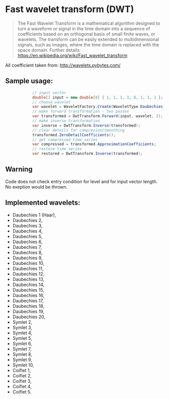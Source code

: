 # Fast wavelet transform (DWT)
> The Fast Wavelet Transform is a mathematical algorithm designed to turn a waveform or signal in the time domain into a sequence of coefficients based on an orthogonal basis of small finite waves, or wavelets. The transform can be easily extended to multidimensional signals, such as images, where the time domain is replaced with the space domain. Further details: https://en.wikipedia.org/wiki/Fast_wavelet_transform

All coefficient taken from: http://wavelets.pybytes.com/ 

## Sample usage:
```cs
            // input vector
            double[] input = new double[8] { 1, 1, 1, 1, 8, 1, 1, 1 };
            // choose wavelet
            var wavelet = WaveletFactory.Create(WaveletType.Daubechies_2);
            // make forward transformation - two passes
            var transformed = DwtTransform.Forward(input, wavelet, 2);
            // make inverse transformation
            var inverse = DwtTransform.Inverse(transformed);
            // clear details for compresion/smoothing
            transformed.ZeroDetailCoefficients();
            // get compressed time series
            var compressed = transformed.ApproximationCoefficients;
            // restore time series 
            var restored = DwtTransform.Inverse(transformed);
```
## Warning
Code does not check entry condition for level and for input vector length. No exeption would be thrown.

## Implemented wavelets:
- Daubechies 1 (Haar),
- Daubechies 2,
- Daubechies 3,
- Daubechies 4,
- Daubechies 5,
- Daubechies 6,
- Daubechies 7,
- Daubechies 8,
- Daubechies 9,
- Daubechies 10,
- Daubechies 11,
- Daubechies 12,
- Daubechies 13,
- Daubechies 14,
- Daubechies 15,
- Daubechies 16,
- Daubechies 17,
- Daubechies 18,
- Daubechies 19,
- Daubechies 20,
- Symlet 2,
- Symlet 3,
- Symlet 4,
- Symlet 5,
- Symlet 6,
- Symlet 7,
- Symlet 8,
- Symlet 9,
- Symlet 10,
- Coiflet 1,
- Coiflet 2,
- Coiflet 3,
- Coiflet 4,
- Coiflet 5.